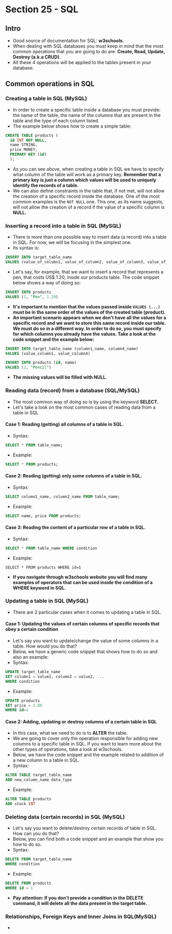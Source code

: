 # Section 25 - SQL

## Intro
* Good source of documentation for SQL: __w3schools.__
* When dealing with SQL databases you must keep in mind that the most common operations that you are going to do are: __Create, Read, Update, Destroy (a.k.a CRUD).__
* All these 4 operations will be applied to the tables present in your database.

## Common operations in SQL
### Creating a table in SQL (MySQL)
* In order to create a specific table inside a database you must provide: the name of the table, the name of the columns that are present in the table and the type of each column listed.
* The example below shows how to create a simple table:
```SQL
CREATE TABLE products (
  id INT NOT NULL, 
  name STRING, 
  price MONEY,
  PRIMARY KEY (id)
  );
```
* As you can see above, when creating a table in SQL we have to specify what column of the table will work as a primary key. __Remember that a primary key is just a column which values will be used to uniquely identify the records of a table.__
* We can also define constraints in the table that, if not met, will not allow the creation of a specific record inside the database. One of the most common examples is the ```NOT NULL``` one. This one, as its name suggests, will not allow the creation of a record if the value of a specific column is __NULL.__

### Inserting a record into a table in SQL (MySQL)
* There is more than one possible way to insert data (a record) into a table in SQL. For now, we will be focusing in the simplest one.
* Its syntax is:
```SQL
INSERT INTO target_table_name
VALUES (value_of_column1, value_of_column2, value_of_column3, value_of_column4, ...)
```
* Let's say, for example, that we want to insert a record that represents a pen, that costs US$ 1.20, inside our products table. The code snippet below shows a way of doing so:
```SQL
INSERT INTO products
VALUES (1, "Pen", 1.20)
```
* __It's important to mention that the values passed inside ```VALUES (...)``` must be in the same order of the values of the created table (product).__
* __An important scenario appears when we don't have all the values for a specific record and we want to store this same record inside our table. We must do so in a different way. In order to do so, you must specify for which columns you already have the values. Take a look at the code snippet and the example below:__
```SQL
INSERT INTO target_table_name (column1_name, column4_name)
VALUES (value_column1, value_column4)
```
```SQL
INSERT INTO products (id, name)
VALUES (2, "Pencil")
```
* __The missing values will be filled with NULL.__

### Reading data (record) from a database (SQL/MySQL)
* The most common way of doing so is by using the keyword __SELECT.__
* Let's take a look on the most common cases of reading data from a table in SQL
#### Case 1: Reading (getting) all columns of a table in SQL.
* Syntax:
```SQL
SELECT * FROM table_name;
```
* Example:
```SQL
SELECT * FROM products;
```
#### Case 2: Reading (getting) only some columns of a table in SQL.
* Syntax:
```SQL
SELECT column1_name, column2_name FROM table_name;
```
* Example:
```SQL
SELECT name, price FROM products;
```
#### Case 3: Reading the content of a particular row of a table in SQL.
* Syntax:
```SQL
SELECT * FROM table_name WHERE condition
```
* Example:
```
SELECT * FROM products WHERE id=1
```
* __If you navigate through w3schools website you will find many examples of operators that can be used inside the condition of a WHERE keyword in SQL.__

### Updating a table in SQL (MySQL)
* There are 2 particular cases when it comes to updating a table in SQL.
#### Case 1: Updating the values of certain columns of specific records that obey a certain condition
* Let's say you want to update/change the value of some columns in a table. How would you do that?
* Below, we have a generic code snippet that shows how to do so and also an example:
* Syntax:
```SQL
UPDATE target_table_name
SET column1 = value1, column2 = value2, ...
WHERE condition
```
* Example:
```SQL
UPDATE products
SET price = 2.00
WHERE id=1
```
#### Case 2: Adding, updating or destroy columns of a certain table in SQL
* In this case, what we need to do is to __ALTER__ the table.
* We are going to cover only the operation responsible for adding new columns to a specific table in SQL. If you want to learn more about the other types of operations, take a look at w3schools.
* Below, we have the code snippet and the example related to addition of a new column to a table in SQL.
* Syntax:
```SQL
ALTER TABLE target_table_name
ADD new_column_name data_type
```
* Example:
```SQL
ALTER TABLE products
ADD stock INT
```

### Deleting data (certain records) in SQL (MySQL)
* Let's say you want to delete/destroy certain records of table in SQL. How can you do that?
* Below, you can find both a code snippet and an example that show you how to do so.
* Syntax:
```SQL
DELETE FROM target_table_name
WHERE condition
```
* Example:
```SQL
DELETE FROM products
WHERE id = 1
```
* __Pay attention: If you don't provide a condition in the DELETE command, it will delete all the data present in the target table.__

### Relationships, Foreign Keys and Inner Joins in SQL(MySQL)
* 
